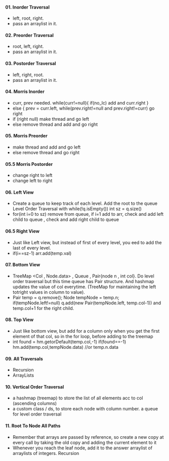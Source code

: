 #### 01. Inorder Traversal
-  left, root, right.
-  pass an arraylist in it.

#### 02. Preorder Traversal
-  root, left, right.
-  pass an arraylist in it.

#### 03. Postorder Traversal
-  left, right, root.
-  pass an arraylist in it.

#### 04. Morris Inorder
-  curr, prev needed. while(curr!=null){ if(no_lc) add and curr.right }
-  else { prev = curr.left, while(prev.right!=null and prev.right!=curr) go right
-  if (right null) make thread and go left
-  else remove thread and add and go right

#### 05. Morris Preorder
- make thread and add and go left
- else remove thread and go right

#### 05.5 Morris Postorder
- change right to left
- change left to right

#### 06. Left View
-  Create a queue to keep track of each level. Add the root to the queue Level Order Traversal with while(!q.isEmpty()) int sz = q.size()
-  for(int i=0 to sz) remove from queue, if i=1 add to arr, check and add left child to queue , check and add right child to queue

#### 06.5 Right View
  - Just like Left view, but instead of first of every level, you eed to add the last of every level.
  - if(i==sz-1) arr.add(temp.val)

#### 07. Bottom View
-  TreeMap <Col , Node.data> , Queue<Pair> , Pair{node n , int col}. Do level order traversal but this time queue has Pair structure. And hashmap updates the value of col everytime. (TreeMap for maintaining the left totright values in column to value).
-  Pair temp = q.remove(); Node tempNode = temp.n; if(tempNode.left!=null) q.add(new Pair(tempNode.left, temp.col-1)) and temp.col+1 for the right child.

#### 08. Top View
-  Just like bottom view, but add for a column only when you get the first element of that col, so in the for loop, before adding to the treemap
-  int found = hm.getorDefault(temp.col,-1) if(found==-1) hm.add(temp.col,tempNode.data) //or temp.n.data

#### 09. All Traversals
- Recursion
- ArrayLists

#### 10. Vertical Order Traversal
- a hashmap (treemap) to store the list of all elements acc to col (ascending columns)
- a custom class / ds, to store each node with column number. a queue for level order traversal

#### 11. Root To Node All Paths
- Remember that arrays are passed by reference, so create a new copy at every call by taking the old copy and adding the current element to it
- Whenever you reach the leaf node, add it to the answer arraylist of arraylists of integers. Recursion
